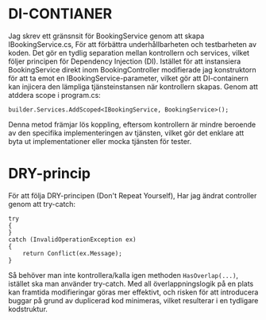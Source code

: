 # DI-CONTIANER 
Jag skrev ett gränsnsit för BookingService genom att skapa IBookingService.cs, För att förbättra underhållbarheten och testbarheten av koden. Det gör en tydlig separation mellan kontrollern och services, vilket följer principen för Dependency Injection (DI).  Istället för att instansiera BookingService direkt inom BookingController modifierade jag konstruktorn för att ta emot en IBookingService-parameter, vilket gör att DI-containern kan injicera den lämpliga tjänsteinstansen när kontrollern skapas. Genom att atddera scope i program.cs:
```
builder.Services.AddScoped<IBookingService, BookingService>();
```
Denna metod främjar lös koppling, eftersom kontrollern är mindre beroende av den specifika implementeringen av tjänsten, vilket gör det enklare att byta ut implementationer eller mocka tjänsten för tester. 

# DRY-princip
För att följa DRY-principen (Don't Repeat Yourself), Har jag ändrat controller genom att try-catch:
```
try
{
}
catch (InvalidOperationException ex)
{
    return Conflict(ex.Message);
}
```
Så behöver man inte kontrollera/kalla igen methoden ```HasOverlap(...)```, istället ska man använder try-catch. Med all överlappningslogik på en plats kan framtida modifieringar göras mer effektivt, och risken för att introducera buggar på grund av duplicerad kod minimeras, vilket resulterar i en tydligare kodstruktur.
